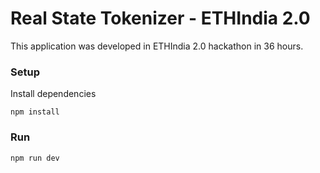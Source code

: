 # Real State Tokenizer - ETHIndia 2.0
This application was developed in ETHIndia 2.0 hackathon in 36 hours.

### Setup

Install dependencies

`npm install`

### Run 
`npm run dev`
